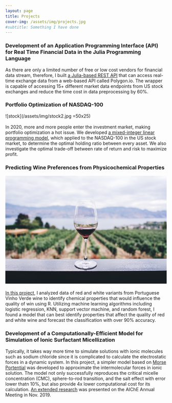 ```yaml
---
layout: page
title: Projects
cover-img: /assets/img/projects.jpg
#subtitle: Something I have done
---
```


### Development of an Application Programming Interface (API) for Real Time Financial Data in the Julia Programming Language
As there are only a limited number of free or low cost vendors for financial data stream, therefore, I built [a Julia-based REST API](https://github.com/Paliquant/PQPolygonSDK.jl) that can access real-time exchange data from a web-based API called Polygon.io. The wrapper is capable of accessing 15+ different market data endpoints from US stock exchanges and reduce the time cost in data preprocessing by 60%.<br>


### Portfolio Optimization of NASDAQ-100
![stock](/assets/img/stock2.jpg =50x25)<br><br>
In 2020, more and more people enter the investment market, making portfolio optimization a hot issue. We developed [a mixed-integer linear programming model](https://github.com/ycpan1012/Portfolio-Optimization-Model), which applied to the NASDAQ-100 in the US stock market, to determine the optimal holding ratio between every asset. We also investigate the optimal trade-off between rate of return and risk to maximize profit.<br>


### Predicting Wine Preferences from Physicochemical Properties
![wine](/assets/img/wine.jpg)<br><br>
[In this project](https://github.com/ycpan1012/Wine-Quality-Prediction), I analyzed data of red and white variants from Portuguese Vinho Verde wine to identify chemical properties that would influence the quality of win using R. Utilizing machine learning algorithms including logistic regression, KNN, support vector machine, and random forest, I found a model that can best identify properties that affect the quality of red and white wine and forecast the classification with over 90% accuracy.<br/>


### Development of a Computationally-Efficient Model for Simulation of Ionic Surfactant Micellization
Typically, it takes way more time to simulate solutions with ionic molecules such as sodium chloride since it is complicated to calculate the electrostatic forces in a dynamic system. In this project, a simpler model based on [Morse Portential](https://en.wikipedia.org/wiki/Morse_potential) was developed to approximate the intermolecular forces in ionic solution. The model not only successfully reproduces the critical micelle concentration (CMC), sphere-to-rod transition, and the salt effect with error lower thatn 10%, but also provide 4x lower computational cost for its calculation. [An extended research](https://www.aiche.org/conferences/aiche-annual-meeting/2019/proceeding/paper/376bg-modelling-micellization-rhamnolipid-biosurfactant-mesoscale-simulation) was presented on the AIChE Annual Meeting in Nov. 2019.